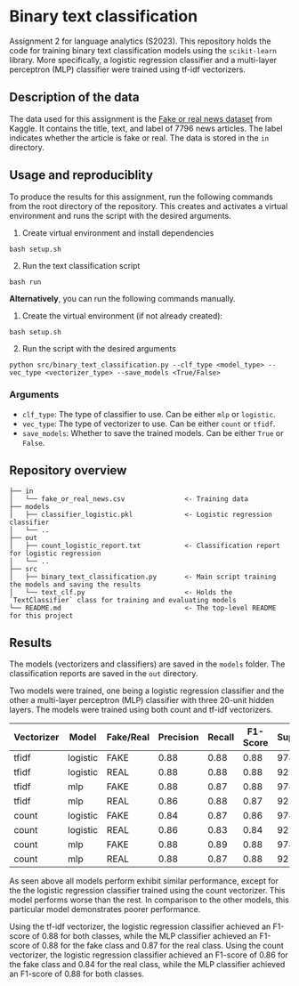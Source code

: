 # Binary text classification
Assignment 2 for language analytics (S2023). This repository holds the code for training binary text classification models using the `scikit-learn` library. More specifically, a logistic regression classifier and a multi-layer perceptron (MLP) classifier were trained using tf-idf vectorizers.

## Description of the data
The data used for this assignment is the [Fake or real news dataset](https://www.kaggle.com/datasets/nopdev/real-and-fake-news-dataset) from Kaggle. It contains the title, text, and label of 7796 news articles. The label indicates whether the article is fake or real. The data is stored in the `in` directory. 

## Usage and reproduciblity
To produce the results for this assignment, run the following commands from the root directory of the repository. This creates and activates a virtual environment and runs the script with the desired arguments.
1. Create virtual environment and install dependencies
```
bash setup.sh
```
2. Run the text classification script
```
bash run
```

**Alternatively**, you can run the following commands manually.

1. Create the virtual environment (if not already created):
```
bash setup.sh
```

2. Run the script with the desired arguments
```
python src/binary_text_classification.py --clf_type <model_type> --vec_type <vectorizer_type> --save_models <True/False>
```

### Arguments
- `clf_type`: The type of classifier to use. Can be either `mlp` or `logistic`.
- `vec_type`: The type of vectorizer to use. Can be either `count` or `tfidf`.
- `save_models`: Whether to save the trained models. Can be either `True` or `False`.


## Repository overview
```
├── in
│   └── fake_or_real_news.csv               <- Training data
├── models                                 
│   ├── classifier_logistic.pkl             <- Logistic regression classifier
│   └── ..
├── out
│   ├── count_logistic_report.txt           <- Classification report for logistic regression  
│   └── ..
├── src
│   ├── binary_text_classification.py       <- Main script training the models and saving the results
│   └── text_clf.py                         <- Holds the `TextClassifier` class for training and evaluating models
└── README.md                               <- The top-level README for this project
```

## Results
The models (vectorizers and classifiers) are saved in the `models` folder. The classification reports are saved in the `out` directory.

Two models were trained, one being a logistic regression classifier and the other a multi-layer perceptron (MLP) classifier with three 20-unit hidden layers. The models were trained using both count and tf-idf vectorizers.


|   Vectorizer    |   Model    | Fake/Real | Precision | Recall | F1-Score | Support |
|-----------------|------------|-----------|-----------|--------|----------|---------|
| tfidf           | logistic   |   FAKE    |   0.88    |  0.88  |   0.88   |   974   |
| tfidf           | logistic   |   REAL    |   0.88    |  0.88  |   0.88   |   927   |
| tfidf           | mlp        |   FAKE    |   0.88    |  0.87  |   0.88   |   974   |
| tfidf           | mlp        |   REAL    |   0.86    |  0.88  |   0.87   |   927   |
| count           | logistic   |   FAKE    |   0.84    |  0.87  |   0.86   |   974   |
| count           | logistic   |   REAL    |   0.86    |  0.83  |   0.84   |   927   |
| count           | mlp        |   FAKE    |   0.88    |  0.89  |   0.88   |   974   |
| count           | mlp        |   REAL    |   0.88    |  0.87  |   0.88   |   927   |

As seen above all models perform exhibit similar performance, except for the the logistic regression classifier trained using the count vectorizer. This model performs worse than the rest. In comparison to the other models, this particular model demonstrates poorer performance.

Using the tf-idf vectorizer, the logistic regression classifier achieved an F1-score of 0.88 for both classes, while the MLP classifier achieved an F1-score of 0.88 for the fake class and 0.87 for the real class. Using the count vectorizer, the logistic regression classifier achieved an F1-score of 0.86 for the fake class and 0.84 for the real class, while the MLP classifier achieved an F1-score of 0.88 for both classes.
